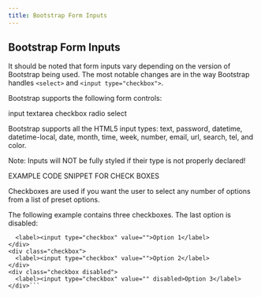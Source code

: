 ```yaml
---
title: Bootstrap Form Inputs
---
```

## Bootstrap Form Inputs

It should be noted that form inputs vary depending on the version of Bootstrap being used. The most notable changes are in the way Bootstrap handles `<select>` and `<input type="checkbox">`.

Bootstrap supports the following form controls:

input
textarea
checkbox
radio
select

Bootstrap supports all the HTML5 input types: text, password, datetime, datetime-local, date, month, time, week, number, email, url, search, tel, and color.

Note: Inputs will NOT be fully styled if their type is not properly declared!

EXAMPLE CODE SNIPPET FOR CHECK BOXES

Checkboxes are used if you want the user to select any number of options from a list of preset options.

The following example contains three checkboxes. The last option is disabled:


```<div class="checkbox">
  <label><input type="checkbox" value="">Option 1</label>
</div>
<div class="checkbox">
  <label><input type="checkbox" value="">Option 2</label>
</div>
<div class="checkbox disabled">
  <label><input type="checkbox" value="" disabled>Option 3</label>
</div>```
